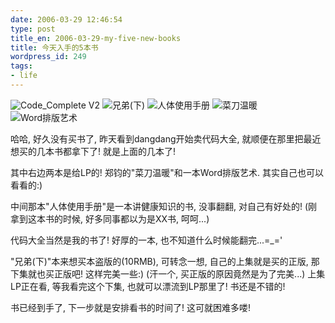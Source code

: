 ```yaml
---
date: 2006-03-29 12:46:54
type: post
title_en: 2006-03-29-my-five-new-books
title: 今天入手的5本书
wordpress_id: 249
tags:
- life
---
```


![Code_Complete V2](http://www.douban.com/spic/s1559486.jpg) ![兄弟(下)](http://www.douban.com/spic/s1512253.jpg) ![人体使用手册](http://www.douban.com/spic/s1558847.jpg) ![菜刀温暖](http://www.douban.com/spic/s1457701.jpg) ![Word排版艺术](http://www.douban.com/spic/s1311670.jpg)

哈哈, 好久没有买书了, 昨天看到dangdang开始卖代码大全, 就顺便在那里把最近想买的几本书都拿下了! 就是上面的几本了!

其中右边两本是给LP的! 郑钧的"菜刀温暖"和一本Word排版艺术. 其实自己也可以看看的:)

中间那本"人体使用手册"是一本讲健康知识的书, 没事翻翻, 对自己有好处的! (刚拿到这本书的时候, 好多同事都以为是XX书, 呵呵...)

代码大全当然是我的书了! 好厚的一本, 也不知道什么时候能翻完...=_='

"兄弟(下)"本来想买本盗版的(10RMB), 可转念一想, 自己的上集就是买的正版, 那下集就也买正版吧! 这样完美一些:) (汗一个, 买正版的原因竟然是为了完美...) 上集LP正在看, 等我看完这个下集, 也就可以漂流到LP那里了! 书还是不错的!

书已经到手了, 下一步就是安排看书的时间了! 这可就困难多喽!
